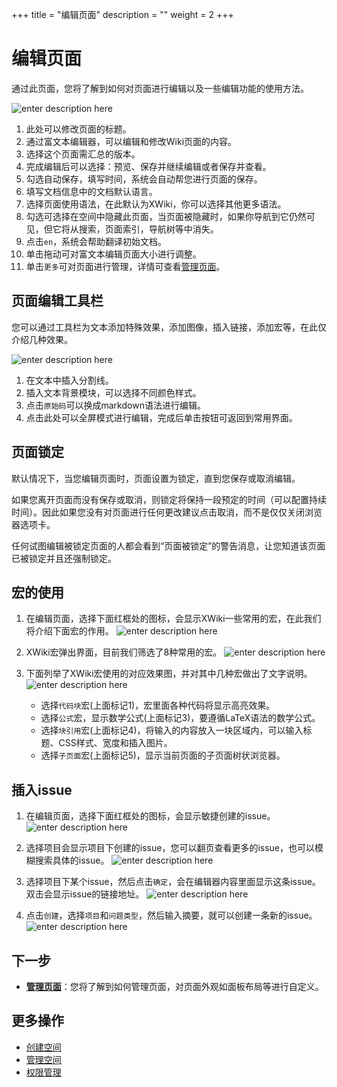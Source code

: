 ﻿+++
title = "编辑页面"
description = ""
weight = 2
+++

# 编辑页面

通过此页面，您将了解到如何对页面进行编辑以及一些编辑功能的使用方法。

![enter description here](/docs/user-guide/wiki/image/edict-page.png)

1. 此处可以修改页面的标题。
2. 通过富文本编辑器，可以编辑和修改Wiki页面的内容。
3. 选择这个页面需汇总的版本。
4. 完成编辑后可以选择：预览、保存并继续编辑或者保存并查看。
5. 勾选自动保存，填写时间，系统会自动帮您进行页面的保存。
6. 填写文档信息中的文档默认语言。
7. 选择页面使用语法，在此默认为XWiki，你可以选择其他更多语法。
8. 勾选可选择在空间中隐藏此页面，当页面被隐藏时，如果你导航到它仍然可见，但它将从搜索，页面索引，导航树等中消失。
9. 点击`en`，系统会帮助翻译初始文档。
10. 单击拖动可对富文本编辑页面大小进行调整。
11. 单击`更多`可对页面进行管理，详情可查看[管理页面](../manage-page)。

## 页面编辑工具栏

您可以通过工具栏为文本添加特殊效果，添加图像，插入链接，添加宏等，在此仅介绍几种效果。

![enter description here](/docs/user-guide/wiki/image/toolbar.png)

1. 在文本中插入分割线。
2. 插入文本背景模块，可以选择不同颜色样式。
3. 点击`原始码`可以换成markdown语法进行编辑。
4. 点击此处可以全屏模式进行编辑，完成后单击按钮可返回到常用界面。

## 页面锁定
    
默认情况下，当您编辑页面时，页面设置为锁定，直到您保存或取消编辑。 

如果您离开页面而没有保存或取消，则锁定将保持一段预定的时间（可以配置持续时间）。因此如果您没有对页面进行任何更改建议点击取消，而不是仅仅关闭浏览器选项卡。

任何试图编辑被锁定页面的人都会看到“页面被锁定”的警告消息，让您知道该页面已被锁定并且还强制锁定。

## 宏的使用
1. 在编辑页面，选择下面红框处的图标，会显示XWiki一些常用的宏，在此我们将介绍下面宏的作用。
![enter description here](/docs/user-guide/wiki/image/macros-navigation.jpg)

1. XWiki宏弹出界面，目前我们筛选了8种常用的宏。
![enter description here](/docs/user-guide/wiki/image/macros.jpg)

1. 下面列举了XWiki宏使用的对应效果图，并对其中几种宏做出了文字说明。
![enter description here](/docs/user-guide/wiki/image/macros-use.png)

    - 选择`代码块`宏(上面标记1)，宏里面各种代码将显示高亮效果。
    - 选择`公式`宏，显示数学公式(上面标记3)，要遵循LaTeX语法的数学公式。
    - 选择`块引用`宏(上面标记4)，将输入的内容放入一块区域内，可以输入标题、CSS样式、宽度和插入图片。
    - 选择`子页面`宏(上面标记5)，显示当前页面的子页面树状浏览器。

## 插入issue
1. 在编辑页面，选择下面红框处的图标，会显示敏捷创建的issue。
![enter description here](/docs/user-guide/wiki/image/issue-navigation.png)

1. 选择项目会显示项目下创建的issue，您可以翻页查看更多的issue，也可以模糊搜索具体的issue。
![enter description here](/docs/user-guide/wiki/image/issue.png)

1. 选择项目下某个issue，然后点击`确定`，会在编辑器内容里面显示这条issue。双击会显示issue的链接地址。
![enter description here](/docs/user-guide/wiki/image/issue-select.png)

1. 点击`创建`，选择`项目`和`问题类型`，然后输入摘要，就可以创建一条新的issue。
![enter description here](/docs/user-guide/wiki/image/issue-insert.png)

## 下一步

- [**管理页面**](../manage-page)：您将了解到如何管理页面，对页面外观如面板布局等进行自定义。


## 更多操作

- [创建空间](../../space/create-space)
- [管理空间](../../space/manage-space) 
- [权限管理](../../hierarchy)





